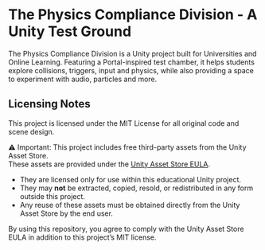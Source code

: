 # The Physics Compliance Division - A Unity Test Ground
The Physics Compliance Division is a Unity project built for Universities and Online Learning. Featuring a Portal-inspired test chamber, it helps students explore collisions, triggers, input and physics, while also providing a space to experiment with audio, particles and more.


## Licensing Notes

This project is licensed under the MIT License for all original code and scene design.

⚠️ Important: This project includes free third-party assets from the Unity Asset Store.  
These assets are provided under the [Unity Asset Store EULA](https://unity.com/legal/as-terms).  
- They are licensed only for use within this educational Unity project.  
- They may **not** be extracted, copied, resold, or redistributed in any form outside this project.  
- Any reuse of these assets must be obtained directly from the Unity Asset Store by the end user.  

By using this repository, you agree to comply with the Unity Asset Store EULA in addition to this project’s MIT license.

